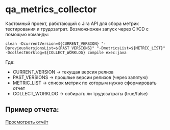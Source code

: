 # qa_metrics_collector
Кастомный проект, работающий с Jira API для сбора метрик тестирования и трудозатрат. 
Возможножен запуск через CI/CD с помощью команды: 

```
clean -DcurrentVersion=${CURRENT_VERSION} "-DpreviousVersionsList=${PAST_VERSIONS}" "-DmetricsList=${METRIC_LIST}" -DcollectWorklog=${COLLECT_WORKLOG} compile exec:java
```
Где: 
- CURRENT_VERSION -> текущая версия релиза
- PAST_VERSIONS -> прошлые версии релизов (через запятую)
- METRIC_LIST -> список метрик по которым нужно сформировать отчет
- COLLECT_WORKLOG -> собирать ли трудозатраты (true/false) 
 
## Пример отчета: 
[Просмотреть отчёт](https://htmlpreview.github.io/?https://raw.githubusercontent.com/EmSafi/qa_metrics_collector/main/report.html)
